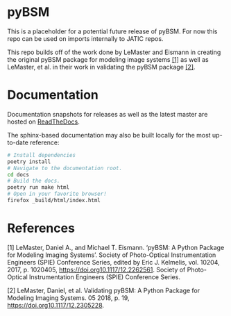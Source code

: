 # pyBSM

This is a placeholder for a potential future release of pyBSM. For now this repo can be used on imports internally to JATIC repos.

This repo builds off of the work done by LeMaster and Eismann in creating the original pyBSM package for modeling image systems [[1]](#1) as well as LeMaster, et al. in their work in validating the pyBSM package [[2]](#2).

# Documentation

Documentation snapshots for releases as well as the latest master are hosted on
[ReadTheDocs](https://pybsm.readthedocs.io/en/latest/).

The sphinx-based documentation may also be built locally for the most
up-to-date reference:
```bash
# Install dependencies
poetry install
# Navigate to the documentation root.
cd docs
# Build the docs.
poetry run make html
# Open in your favorite browser!
firefox _build/html/index.html
```

# References
<a id="1">[1]</a>
LeMaster, Daniel A., and Michael T. Eismann. ‘pyBSM: A Python Package for Modeling Imaging Systems’. Society of Photo-Optical Instrumentation Engineers (SPIE) Conference Series, edited by Eric J. Kelmelis, vol. 10204, 2017, p. 1020405, https://doi.org10.1117/12.2262561. Society of Photo-Optical Instrumentation Engineers (SPIE) Conference Series.

<a id="2">[2]</a>
LeMaster, Daniel, et al. Validating pyBSM: A Python Package for Modeling Imaging Systems. 05 2018, p. 19, https://doi.org10.1117/12.2305228.
